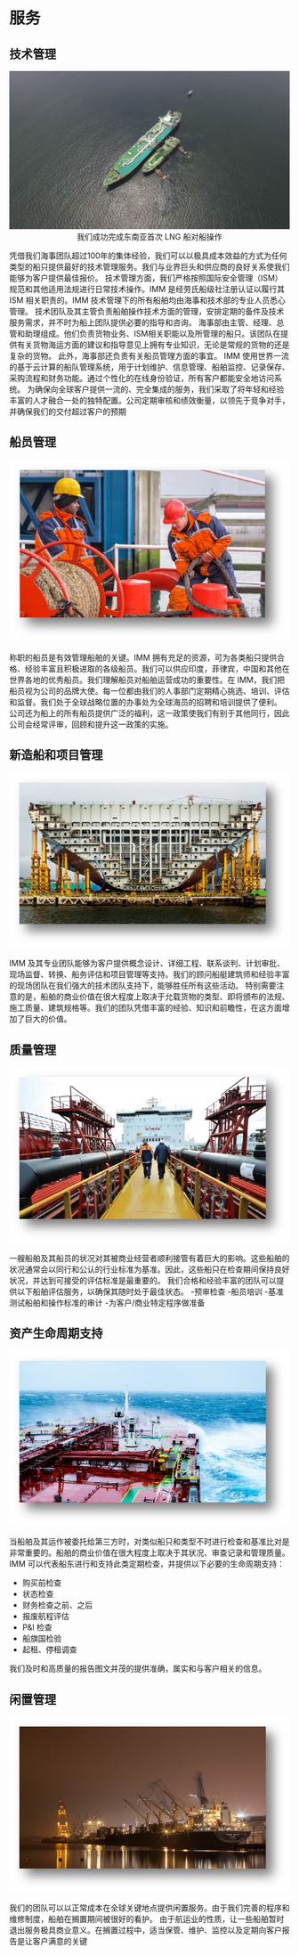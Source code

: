 # 服务
## 技术管理  
<center>

![LNG WORK](./img/lng.jpg)
我们成功完成东南亚首次 LNG 船对船操作
</center>
凭借我们海事团队超过100年的集体经验，我们可以以极具成本效益的方式为任何类型的船只提供最好的技术管理服务。我们与业界巨头和供应商的良好关系使我们能够为客户提供最佳报价。
技术管理方面，我们严格按照国际安全管理（ISM）规范和其他适用法规进行日常技术操作。IMM 是经劳氏船级社注册认证以履行其 ISM 相关职责的。IMM 技术管理下的所有船舶均由海事和技术部的专业人员悉心管理。
技术团队及其主管负责船舶操作技术方面的管理，安排定期的备件及技术服务需求，并不时为船上团队提供必要的指导和咨询。
海事部由主管、经理、总管和助理组成。他们负责货物业务、ISM相关职能以及所管理的船只。该团队在提供有关货物海运方面的建议和指导意见上拥有专业知识，无论是常规的货物的还是复杂的货物。 此外，海事部还负责有关船员管理方面的事宜。
IMM 使用世界一流的基于云计算的船队管理系统，用于计划维护、信息管理、船舶监控、记录保存、采购流程和财务功能。通过个性化的在线身份验证，所有客户都能安全地访问系统。
为确保向全球客户提供一流的、完全集成的服务，我们采取了将年轻和经验丰富的人才融合一处的独特配置。公司定期审核和绩效衡量，以领先于竞争对手，并确保我们的交付超过客户的预期

## 船员管理
<center>

![Service Crew](../../img/service_crew.jpg)
</center>
称职的船员是有效管理船舶的关键。IMM 拥有充足的资源，可为各类船只提供合格、经验丰富且积极进取的各级船员。我们可以供应印度，菲律宾，中国和其他在世界各地的优秀船员。我们理解船员对船舶运营成功的重要性。在 IMM，我们把船员视为公司的品牌大使。每一位都由我们的人事部门定期精心挑选、培训、评估和监督。我们处于全球战略位置的办事处为全球海员的招聘和培训提供了便利。
公司还为船上的所有船员提供广泛的福利，这一政策使我们有别于其他同行，因此公司会经常评审，回顾和提升这一政策的实施。 

## 新造船和项目管理
<center>

![Service Newbuilding](../../img/service_supervision.jpg)
</center>
IMM 及其专业团队能够为客户提供概念设计、详细工程、联系谈判、计划审批、现场监督、转换、船务评估和项目管理等支持。我们的顾问船艇建筑师和经验丰富的现场团队在我们强大的技术团队支持下，能够胜任所有这些活动。
特别需要注意的是，船舶的商业价值在很大程度上取决于允载货物的类型、即将颁布的法规、施工质量、建筑规格等。我们的团队凭借丰富的经验、知识和前瞻性，在这方面增加了巨大的价值。

## 质量管理
<center>

![Service Quality](../../img/service_quality.jpg)
</center>
一艘船舶及其船员的状况对其被商业经营者顺利接管有着巨大的影响。这些船舶的状况通常会以同行和公认的行业标准为基准。因此，这些船只在检查期间保持良好状况，并达到可接受的评估标准是最重要的。
我们合格和经验丰富的团队可以提供以下船舶评估服务，以确保其随时处于最佳状态。
-预审检查
-船员培训
-基准测试船舶和操作标准的审计
-为客户/商业特定程序做准备


## 资产生命周期支持 
<center>

![Service Layup ](../../img/service_insurance.jpg)
</center>

当船舶及其运作被委托给第三方时，对类似船只和类型不时进行检查和基准比对是非常重要的。船舶的商业价值在很大程度上取决于其状况、审查记录和管理质量。
IMM 可以代表船东进行和支持此类定期检查，并提供以下必要的生命周期支持：
- 购买前检查
- 状态检查
- 财务检查之前、之后
- 报废航程评估
- P&I 检查
- 船旗国检验
- 起租、停租调查
  
我们及时和高质量的报告图文并茂的提供准确，属实和与客户相关的信息。

## 闲置管理
<center>

![Service Commercial](../../img/service_commercial.jpg)
</center>
我们的团队可以以正常成本在全球关键地点提供闲置服务。由于我们完善的程序和维修制度，船舶在搁置期间被很好的看护。
由于航运业的性质，让一些船舶暂时退出服务极具商业意义。在搁置过程中，适当保管、维护、监控以及定期向客户报告是让客户满意的关键